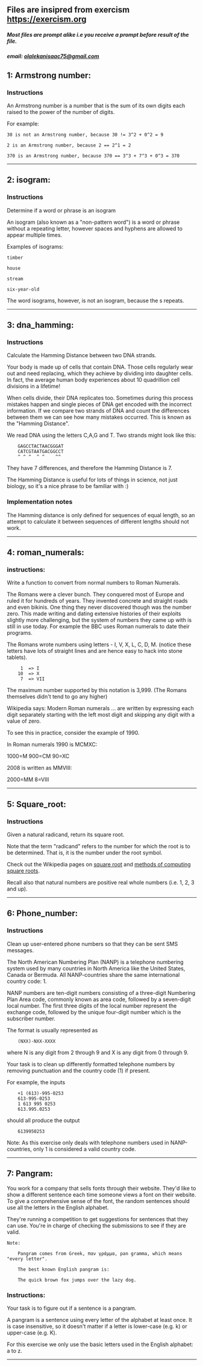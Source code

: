 ## Files are insipred from exercism https://exercism.org

##### Most files are prompt alike i.e you receive a prompt before result of the file.

##### email: olalekanisaac75@gmail.com


## 1: Armstrong number:

### Instructions

An Armstrong number is a number that is the sum of its own digits each raised to the power of the number of digits.

For example:

    30 is not an Armstrong number, because 30 != 3^2 + 0^2 = 9

    2 is an Armstrong number, because 2 == 2^1 = 2

    370 is an Armstrong number, because 370 == 3^3 + 7^3 + 0^3 = 370

--------------------------------------------------------------------

## 2: isogram:

### Instructions

Determine if a word or phrase is an isogram

An isogram (also known as a "non-pattern word") is a word or phrase without a repeating letter, however spaces and hyphens are allowed to appear multiple times.

Examples of isograms:

    timber
    
    house
    
    stream
    
    six-year-old

The word isograms, however, is not an isogram, because the s repeats.

----------------------------------------------------------------

## 3: dna_hamming:

### Instructions

Calculate the Hamming Distance between two DNA strands.

Your body is made up of cells that contain DNA. Those cells regularly wear out and need replacing, which they achieve by dividing into daughter cells. In fact, the average human body experiences about 10 quadrillion cell divisions in a lifetime!

When cells divide, their DNA replicates too. Sometimes during this process mistakes happen and single pieces of DNA get encoded with the incorrect information. If we compare two strands of DNA and count the differences between them we can see how many mistakes occurred. This is known as the "Hamming Distance".

We read DNA using the letters C,A,G and T. Two strands might look like this:

        GAGCCTACTAACGGGAT
        CATCGTAATGACGGCCT
        ^ ^ ^  ^ ^    ^^
        
They have 7 differences, and therefore the Hamming Distance is 7.

The Hamming Distance is useful for lots of things in science, not just biology, so it's a nice phrase to be familiar with :)

### Implementation notes

The Hamming distance is only defined for sequences of equal length, so an attempt to calculate it between sequences of different lengths should not work.

---------------------------------------------------------------------------------------------------


## 4: roman_numerals:

### instructions:

Write a function to convert from normal numbers to Roman Numerals.

The Romans were a clever bunch. They conquered most of Europe and ruled it for hundreds of years. They invented concrete and straight roads and even bikinis. One thing they never discovered though was the number zero. This made writing and dating extensive histories of their exploits slightly more challenging, but the system of numbers they came up with is still in use today. For example the BBC uses Roman numerals to date their programs.

The Romans wrote numbers using letters - I, V, X, L, C, D, M. (notice these letters have lots of straight lines and are hence easy to hack into stone tablets).

		 1  => I
		10  => X
		 7  => VII

The maximum number supported by this notation is 3,999. (The Romans themselves didn't tend to go any higher)

Wikipedia says: Modern Roman numerals ... are written by expressing each digit separately starting with the left most digit and skipping any digit with a value of zero.

To see this in practice, consider the example of 1990.

In Roman numerals 1990 is MCMXC:

1000=M 900=CM 90=XC

2008 is written as MMVIII:

2000=MM 8=VIII

----------------------------------------------------------------------------

## 5: Square_root: 

### Instructions

Given a natural radicand, return its square root.

Note that the term "radicand" refers to the number for which the root is to be determined. That is, it is the number under the root symbol.

Check out the Wikipedia pages on <a href="https://en.wikipedia.org/wiki/Square_root">square root</a> and <a href="https://en.wikipedia.org/wiki/Methods_of_computing_square_roots">methods of computing square roots</a>.

Recall also that natural numbers are positive real whole numbers (i.e. 1, 2, 3 and up).

---------------------------------------------------------------------------------------------------------------------------------------------------------------------------

## 6: Phone_number:
### Instructions

Clean up user-entered phone numbers so that they can be sent SMS messages.

The North American Numbering Plan (NANP) is a telephone numbering system used by many countries in North America like the United States, Canada or Bermuda. All NANP-countries share the same international country code: 1.

NANP numbers are ten-digit numbers consisting of a three-digit Numbering Plan Area code, commonly known as area code, followed by a seven-digit local number. The first three digits of the local number represent the exchange code, followed by the unique four-digit number which is the subscriber number.

The format is usually represented as

		(NXX)-NXX-XXXX
where N is any digit from 2 through 9 and X is any digit from 0 through 9.

Your task is to clean up differently formatted telephone numbers by removing punctuation and the country code (1) if present.

For example, the inputs

		+1 (613)-995-0253
		613-995-0253
		1 613 995 0253
		613.995.0253
should all produce the output

		6139950253

Note: As this exercise only deals with telephone numbers used in NANP-countries, only 1 is considered a valid country code.

-----------------------------------------------------------------------------------------------------------------------------------------------------

## 7: Pangram:

You work for a company that sells fonts through their website. They'd like to show a different sentence each time someone views a font on their website. To give a comprehensive sense of the font, the random sentences should use all the letters in the English alphabet.

They're running a competition to get suggestions for sentences that they can use. You're in charge of checking the submissions to see if they are valid.

	Note:

		Pangram comes from Greek, παν γράμμα, pan gramma, which means "every letter".

		The best known English pangram is:
		
		The quick brown fox jumps over the lazy dog.


### Instructions:

Your task is to figure out if a sentence is a pangram.

A pangram is a sentence using every letter of the alphabet at least once. It is case insensitive, so it doesn't matter if a letter is lower-case (e.g. k) or upper-case (e.g. K).

For this exercise we only use the basic letters used in the English alphabet: a to z.

-----------------------------------------------------------------------------------------------------------------------------------------------------
